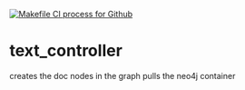 [![Makefile CI process for Github](https://github.com/ant358/text_controller/actions/workflows/devops-github.yml/badge.svg)](https://github.com/ant358/text_controller/actions/workflows/devops-github.yml)

# text_controller

creates the doc nodes in the graph
pulls the neo4j container 

